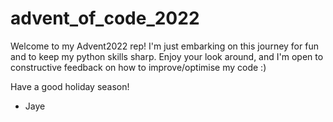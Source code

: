 # advent_of_code_2022

Welcome to my Advent2022 rep! I'm just embarking on this journey for fun and to keep my python skills sharp. 
Enjoy your look around, and I'm open to constructive feedback on how to improve/optimise my code :)

Have a good holiday season!
- Jaye
